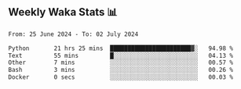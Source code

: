 ## Weekly Waka Stats 📊
<!--START_SECTION:waka-->

```txt
From: 25 June 2024 - To: 02 July 2024

Python       21 hrs 25 mins  ███████████████████████▓░   94.98 %
Text         55 mins         █░░░░░░░░░░░░░░░░░░░░░░░░   04.13 %
Other        7 mins          ░░░░░░░░░░░░░░░░░░░░░░░░░   00.57 %
Bash         3 mins          ░░░░░░░░░░░░░░░░░░░░░░░░░   00.26 %
Docker       0 secs          ░░░░░░░░░░░░░░░░░░░░░░░░░   00.03 %
```

<!--END_SECTION:waka-->

<!--

Here are some ideas to get you started:

- 🔭 I’m currently working on (way to add branches committed on)
- 🌱 I’m currently learning Web Frameworks and Machine Learning! (Lisp, JS (react & angular), Python, and __)
- 💬 Ask me about ...
- 📫 How to reach me: 
- 😄 Pronouns: He/Him/His
- ⚡ Fun fact: ...

that-recsys-lab
-->
